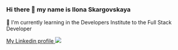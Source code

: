 ### Hi there 👋 my name is Ilona Skargovskaya

🌱 I'm currently learning in the Developers Institute to the Full Stack Developer

<a href="https://www.linkedin.com/in/ilona-skargovskaya/">My Linkedin profile
<img src="![linkedin](https://user-images.githubusercontent.com/92672160/216148885-37d4d025-d280-4d73-b623-87db24bc7b6b.png)"></a>

<!--
**IlonaSkargovskaya/IlonaSkargovskaya** is a ✨ _special_ ✨ repository because its `README.md` (this file) appears on your GitHub profile.

Here are some ideas to get you started:

- 🔭 I’m currently working on ...
- 🌱 I’m currently learning ...
- 👯 I’m looking to collaborate on ...
- 🤔 I’m looking for help with ...
- 💬 Ask me about ...
- 📫 How to reach me: ...
- 😄 Pronouns: ...
- ⚡ Fun fact: ...
-->
